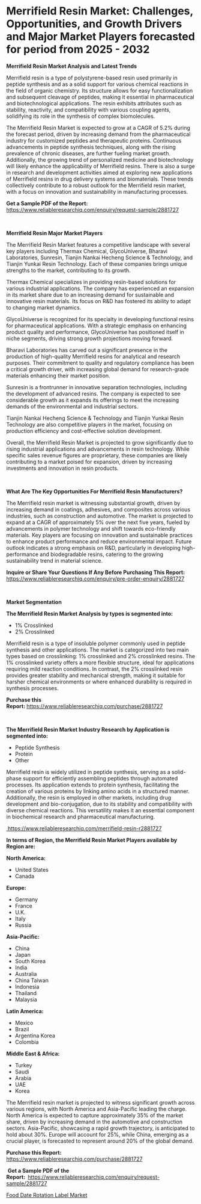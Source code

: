 <p><h1>Merrifield Resin Market: Challenges, Opportunities, and Growth Drivers and Major Market Players forecasted for period from 2025 - 2032</h1></p><p><strong>Merrifield Resin Market Analysis and Latest Trends</strong></p>
<p><p>Merrifield resin is a type of polystyrene-based resin used primarily in peptide synthesis and as a solid support for various chemical reactions in the field of organic chemistry. Its structure allows for easy functionalization and subsequent cleavage of peptides, making it essential in pharmaceutical and biotechnological applications. The resin exhibits attributes such as stability, reactivity, and compatibility with various coupling agents, solidifying its role in the synthesis of complex biomolecules.</p><p>The Merrifield Resin Market is expected to grow at a CAGR of 5.2% during the forecast period, driven by increasing demand from the pharmaceutical industry for customized peptides and therapeutic proteins. Continuous advancements in peptide synthesis techniques, along with the rising prevalence of chronic diseases, are further fueling market growth. Additionally, the growing trend of personalized medicine and biotechnology will likely enhance the applicability of Merrifield resins. There is also a surge in research and development activities aimed at exploring new applications of Merrifield resins in drug delivery systems and biomaterials. These trends collectively contribute to a robust outlook for the Merrifield resin market, with a focus on innovation and sustainability in manufacturing processes.</p></p>
<p><strong>Get a Sample PDF of the Report:&nbsp;</strong> <a href="https://www.reliableresearchiq.com/enquiry/request-sample/2881727?utm_campaign=2297&utm_medium=2&utm_source=Github&utm_content=ia&utm_term=12032025&utm_id=merrifield-resin">https://www.reliableresearchiq.com/enquiry/request-sample/2881727</a></p>
<p>&nbsp;</p>
<p><strong>Merrifield Resin Major Market Players</strong></p>
<p><p>The Merrifield Resin Market features a competitive landscape with several key players including Thermax Chemical, GlycoUniverse, Bharavi Laboratories, Sunresin, Tianjin Nankai Hecheng Science & Technology, and Tianjin Yunkai Resin Technology. Each of these companies brings unique strengths to the market, contributing to its growth.</p><p>Thermax Chemical specializes in providing resin-based solutions for various industrial applications. The company has experienced an expansion in its market share due to an increasing demand for sustainable and innovative resin materials. Its focus on R&D has fostered its ability to adapt to changing market dynamics.</p><p>GlycoUniverse is recognized for its specialty in developing functional resins for pharmaceutical applications. With a strategic emphasis on enhancing product quality and performance, GlycoUniverse has positioned itself in niche segments, driving strong growth projections moving forward.</p><p>Bharavi Laboratories has carved out a significant presence in the production of high-quality Merrifield resins for analytical and research purposes. Their commitment to quality and regulatory compliance has been a critical growth driver, with increasing global demand for research-grade materials enhancing their market position.</p><p>Sunresin is a frontrunner in innovative separation technologies, including the development of advanced resins. The company is expected to see considerable growth as it expands its offerings to meet the increasing demands of the environmental and industrial sectors.</p><p>Tianjin Nankai Hecheng Science & Technology and Tianjin Yunkai Resin Technology are also competitive players in the market, focusing on production efficiency and cost-effective solution development.</p><p>Overall, the Merrifield Resin Market is projected to grow significantly due to rising industrial applications and advancements in resin technology. While specific sales revenue figures are proprietary, these companies are likely contributing to a market poised for expansion, driven by increasing investments and innovation in resin products.</p></p>
<p>&nbsp;</p>
<p><strong>What Are The Key Opportunities For Merrifield Resin Manufacturers?</strong></p>
<p><p>The Merrifield resin market is witnessing substantial growth, driven by increasing demand in coatings, adhesives, and composites across various industries, such as construction and automotive. The market is projected to expand at a CAGR of approximately 5% over the next five years, fueled by advancements in polymer technology and shift towards eco-friendly materials. Key players are focusing on innovation and sustainable practices to enhance product performance and reduce environmental impact. Future outlook indicates a strong emphasis on R&D, particularly in developing high-performance and biodegradable resins, catering to the growing sustainability trend in material science.</p></p>
<p><strong>Inquire or Share Your Questions If Any Before Purchasing This Report:</strong> <a href="https://www.reliableresearchiq.com/enquiry/pre-order-enquiry/2881727?utm_campaign=2297&utm_medium=2&utm_source=Github&utm_content=ia&utm_term=12032025&utm_id=merrifield-resin">https://www.reliableresearchiq.com/enquiry/pre-order-enquiry/2881727</a></p>
<p>&nbsp;</p>
<p><strong>Market Segmentation</strong></p>
<p><strong>The Merrifield Resin Market Analysis by types is segmented into:</strong></p>
<p><ul><li>1% Crosslinked</li><li>2% Crosslinked</li></ul></p>
<p><p>Merrifield resin is a type of insoluble polymer commonly used in peptide synthesis and other applications. The market is categorized into two main types based on crosslinking: 1% crosslinked and 2% crosslinked resins. The 1% crosslinked variety offers a more flexible structure, ideal for applications requiring mild reaction conditions. In contrast, the 2% crosslinked resin provides greater stability and mechanical strength, making it suitable for harsher chemical environments or where enhanced durability is required in synthesis processes.</p></p>
<p><strong>Purchase this Report:&nbsp;</strong><a href="https://www.reliableresearchiq.com/purchase/2881727?utm_campaign=2297&utm_medium=2&utm_source=Github&utm_content=ia&utm_term=12032025&utm_id=merrifield-resin">https://www.reliableresearchiq.com/purchase/2881727</a></p>
<p>&nbsp;</p>
<p><strong>The Merrifield Resin Market Industry Research by Application is segmented into:</strong></p>
<p><ul><li>Peptide Synthesis</li><li>Protein</li><li>Other</li></ul></p>
<p><p>Merrifield resin is widely utilized in peptide synthesis, serving as a solid-phase support for efficiently assembling peptides through automated processes. Its application extends to protein synthesis, facilitating the creation of various proteins by linking amino acids in a structured manner. Additionally, the resin is employed in other markets, including drug development and bio-conjugation, due to its stability and compatibility with diverse chemical reactions. This versatility makes it an essential component in biochemical research and pharmaceutical manufacturing.</p></p>
<p><a href="https://www.reliableresearchiq.com/merrifield-resin-r2881727?utm_campaign=2297&utm_medium=2&utm_source=Github&utm_content=ia&utm_term=12032025&utm_id=merrifield-resin">&nbsp;https://www.reliableresearchiq.com/merrifield-resin-r2881727</a></p>
<p><strong>In terms of Region, the Merrifield Resin Market Players available by Region are:</strong></p>
<p>
    <p> <strong> North America: </strong>
        <ul>
            <li>United States</li>
            <li>Canada</li>
        </ul>
        </p> 
    <p> <strong> Europe: </strong>
        <ul>
            <li>Germany</li>
            <li>France</li>
            <li>U.K.</li>
            <li>Italy</li>
            <li>Russia</li>
        </ul>
        </p> 
    <p> <strong> Asia-Pacific: </strong>
        <ul>
            <li>China</li>
            <li>Japan</li>
            <li>South Korea</li>
            <li>India</li>
            <li>Australia</li>
            <li>China Taiwan</li>
            <li>Indonesia</li>
            <li>Thailand</li>
            <li>Malaysia</li>
        </ul>
        </p> 
    <p> <strong> Latin America: </strong>
        <ul>
            <li>Mexico</li>
            <li>Brazil</li>
            <li>Argentina Korea</li>
            <li>Colombia</li>
        </ul>
        </p> 
    <p> <strong> Middle East & Africa: </strong>
        <ul>
            <li>Turkey</li>
            <li>Saudi</li>
            <li>Arabia</li>
            <li>UAE</li>
            <li>Korea</li>
        </ul>
    </p>
    </p>
<p><p>The Merrifield resin market is projected to witness significant growth across various regions, with North America and Asia-Pacific leading the charge. North America is expected to capture approximately 35% of the market share, driven by increasing demand in the automotive and construction sectors. Asia-Pacific, showcasing a rapid growth trajectory, is anticipated to hold about 30%. Europe will account for 25%, while China, emerging as a crucial player, is forecasted to represent around 20% of the global demand.</p></p>
<p><strong>Purchase this Report: </strong><a href="https://www.reliableresearchiq.com/purchase/2881727?utm_campaign=2297&utm_medium=2&utm_source=Github&utm_content=ia&utm_term=12032025&utm_id=merrifield-resin">https://www.reliableresearchiq.com/purchase/2881727</a></p>
<p>&nbsp;<strong>Get a Sample PDF of the Report:&nbsp;&nbsp;</strong><a href="https://www.reliableresearchiq.com/enquiry/request-sample/2881727?utm_campaign=2297&utm_medium=2&utm_source=Github&utm_content=ia&utm_term=12032025&utm_id=merrifield-resin">https://www.reliableresearchiq.com/enquiry/request-sample/2881727</a></p>
<p><strong></strong></p>
<p><p><a href="https://github.com/AngelaWalsh696/Market-Research-Report-List-1/blob/main/food-date-rotation-label-market.md?utm_campaign=2297&utm_medium=2&utm_source=Github&utm_content=ia&utm_term=12032025&utm_id=merrifield-resin">Food Date Rotation Label Market</a></p></p>